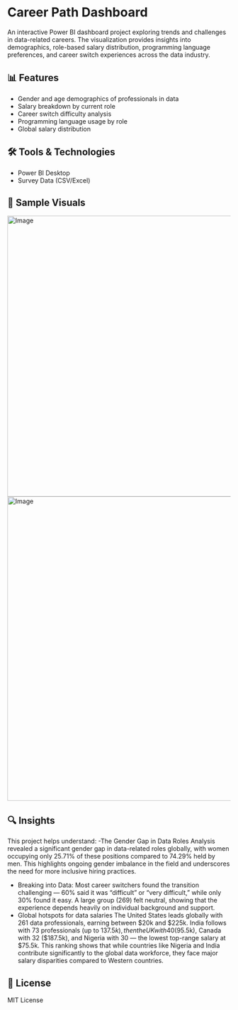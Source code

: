 # Career Path Dashboard

An interactive Power BI dashboard project exploring trends and challenges in data-related careers. The visualization provides insights into demographics, role-based salary distribution, programming language preferences, and career switch experiences across the data industry.

## 📊 Features
- Gender and age demographics of professionals in data
- Salary breakdown by current role
- Career switch difficulty analysis
- Programming language usage by role
- Global salary distribution

## 🛠 Tools & Technologies
- Power BI Desktop
- Survey Data (CSV/Excel)


## 📸 Sample Visuals
<img width="632" alt="Image" src="https://github.com/user-attachments/assets/4cfaee05-3e79-434c-bc51-83e601b1cb5d" />
<img width="685" alt="Image" src="https://github.com/user-attachments/assets/420b4366-2f63-49c2-a37a-ecfa30b23d27" />

## 🔍 Insights
This project helps understand:
-The Gender Gap in Data Roles
  Analysis revealed a significant gender gap in data-related roles globally,
  with women occupying only 25.71% of these positions compared to 74.29% held
  by men. This highlights ongoing gender imbalance in the field and underscores
  the need for more inclusive hiring practices.
- Breaking into Data:
  Most career switchers found the transition challenging —
  60% said it was “difficult” or “very difficult,” while only 30% found it easy.
  A large group (269) felt neutral, showing that the experience depends heavily
  on individual background and support.
- Global hotspots for data salaries
  The United States leads globally with 261 data professionals, earning between $20k and $225k. India follows with 73 professionals (up to $137.5k),
  then the UK with 40 ($95.5k), Canada with 32 ($187.5k), and Nigeria with 30 — the lowest top-range salary at $75.5k. This ranking shows that while   countries like Nigeria and India contribute significantly to the global data workforce, they face major salary disparities compared to Western countries.

## 📜 License
MIT License



